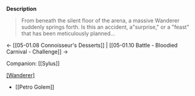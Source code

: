 **Description**
> From beneath the silent floor of the arena, a massive Wanderer suddenly springs forth. Is this an accident, a"surprise," or a "feast" that has been meticulously planned...

 ← [[05-01.08 Connoisseur's Desserts]] | [[05-01.10 Battle - Bloodied Carnival - Challenge]] →

Companion: [[Sylus]]

[[Wanderer]](s)
* [[Petro Golem]]